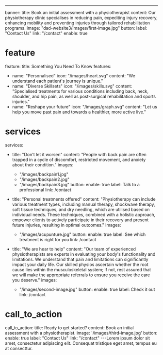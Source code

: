 ---
banner:
  title: Book an initial assessment with a physiotherapist
  content: Our physiotherapy clinic specialises in reducing pain, expediting injury recovery, enhancing mobility and preventing injuries through tailored rehabilitation programs.
  image: "dad-website3/images/first-image.jpg"
  button:
    label: "Contact Us"
    link: "/contact"
    enable: true

# feature
feature: 
  title: Something You Need To Know
  features:
  - name: "Personalised"
    icon: "/images/heart.svg"
    content: "We understand each patient's journey is unique."
  - name: "Diverse Skillsets"
    icon: "/images/skills.svg"
    content: "Specialised treatments for various conditions including back, neck, shoulder, and hip pain, as well as post-surgical rehabilitation and sports injuries."
  - name: "Reshape your future"
    icon: "/images/graph.svg"
    content: "Let us help you move past pain and towards a healthier, more active live."

# services
services:
  - title: "Don't let it worsen"
    content: "People with back pain are often trapped in a cycle of discomfort, restricted movement, and anxiety about their condition."
    images:
      - "/images/backpain1.jpg"
      - "/images/backpain2.jpg"
      - "/images/backpain3.jpg"
    button:
      enable: true
      label: Talk to a professional
      link: /contact

  - title: "Personal treatments offered"
    content: "Physiotherapy can include various treatment types, including manual therapy, shockwave therapy, soft tissue techniques, and dry needling, which are utilised based on individual needs. These techniques, combined with a holistic approach, empower clients to actively participate in their recovery and present future injuries, resulting in optimal outcomes."
    images: 
      - "/images/acupunture.jpg"
    button:
      enable: true
      label: See which treatment is right for you
      link: /contact
  
  - title: "We are hear to help"
    content: "Our team of experienced physiotherapists are experts in evaluating your body's functionality and limitations. We understand that pain and limitations can significantly impact your daily life. Our skilled physios ascertain whether the root cause lies within the musculoskeletal system; if not, rest assured that we will make the appropriate referrals to ensure you receive the care you deserve."
    images:
      - "/images/second-image.jpg"
    button:
      enable: true
      label: Check it out
      link: /contact

# call_to_action
call_to_action:
  title: Ready to get started?
  content: Book an initial assessment with a physiotherapist.
  image: '/images/third-image.jpg'
  button:
    enable: true
    label: "Contact Us"
    link: "/contact"
---Lorem ipsum dolor sit amet, consectetur adipiscing elit. Consequat tristique eget amet, tempus eu at consecttur.